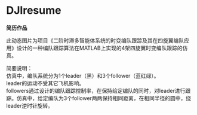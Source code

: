 # DJIresume

**简历作品**

此动态图片为项目《二阶时滞多智能体系统的时变编队跟踪及其在四旋翼编队应用》设计的一种编队跟踪算法在MATLAB上实现的4架四旋翼时变编队跟踪的仿真。

简要说明：  
仿真中，编队系统分为1个leader（黑）和3个follower（蓝红绿）。  
leader的运动不受其它飞机影响。  
followers通过设计的编队跟踪控制率，在保持给定编队的同时，对leader进行跟踪。仿真中，给定编队为3个follower两两保持相同距离，在相同半径的圆中，绕leader逆时针旋转。  

